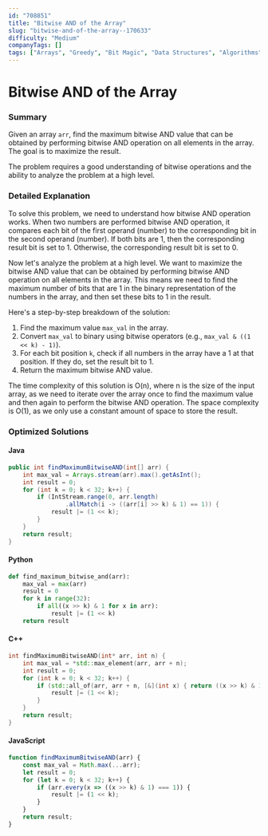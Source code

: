 ```yaml
---
id: "708851"
title: "Bitwise AND of the Array"
slug: "bitwise-and-of-the-array--170633"
difficulty: "Medium"
companyTags: []
tags: ["Arrays", "Greedy", "Bit Magic", "Data Structures", "Algorithms"]
---
```


**Bitwise AND of the Array**
=========================

### Summary
Given an array `arr`, find the maximum bitwise AND value that can be obtained by performing bitwise AND operation on all elements in the array. The goal is to maximize the result.

The problem requires a good understanding of bitwise operations and the ability to analyze the problem at a high level.

### Detailed Explanation
To solve this problem, we need to understand how bitwise AND operation works. When two numbers are performed bitwise AND operation, it compares each bit of the first operand (number) to the corresponding bit in the second operand (number). If both bits are 1, then the corresponding result bit is set to 1. Otherwise, the corresponding result bit is set to 0.

Now let's analyze the problem at a high level. We want to maximize the bitwise AND value that can be obtained by performing bitwise AND operation on all elements in the array. This means we need to find the maximum number of bits that are 1 in the binary representation of the numbers in the array, and then set these bits to 1 in the result.

Here's a step-by-step breakdown of the solution:

1. Find the maximum value `max_val` in the array.
2. Convert `max_val` to binary using bitwise operators (e.g., `max_val & ((1 << k) - 1)`).
3. For each bit position `k`, check if all numbers in the array have a 1 at that position. If they do, set the result bit to 1.
4. Return the maximum bitwise AND value.

The time complexity of this solution is O(n), where n is the size of the input array, as we need to iterate over the array once to find the maximum value and then again to perform the bitwise AND operation. The space complexity is O(1), as we only use a constant amount of space to store the result.

### Optimized Solutions

#### Java
```java
public int findMaximumBitwiseAND(int[] arr) {
    int max_val = Arrays.stream(arr).max().getAsInt();
    int result = 0;
    for (int k = 0; k < 32; k++) {
        if (IntStream.range(0, arr.length)
                .allMatch(i -> ((arr[i] >> k) & 1) == 1)) {
            result |= (1 << k);
        }
    }
    return result;
}
```

#### Python
```python
def find_maximum_bitwise_and(arr):
    max_val = max(arr)
    result = 0
    for k in range(32):
        if all((x >> k) & 1 for x in arr):
            result |= (1 << k)
    return result
```

#### C++
```cpp
int findMaximumBitwiseAND(int* arr, int n) {
    int max_val = *std::max_element(arr, arr + n);
    int result = 0;
    for (int k = 0; k < 32; k++) {
        if (std::all_of(arr, arr + n, [&](int x) { return ((x >> k) & 1); })) {
            result |= (1 << k);
        }
    }
    return result;
}
```

#### JavaScript
```javascript
function findMaximumBitwiseAND(arr) {
    const max_val = Math.max(...arr);
    let result = 0;
    for (let k = 0; k < 32; k++) {
        if (arr.every(x => ((x >> k) & 1) === 1)) {
            result |= (1 << k);
        }
    }
    return result;
}
```